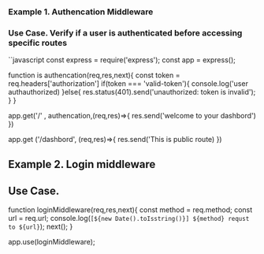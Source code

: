 ### **Example 1. Authencation Middleware**
### **Use Case. Verify if a user is authenticated before accessing specific routes**

``javascript 
const express = require('express');
const app = express();

function is authencation(req,res,next){
    const token = req.headers['authorization']
    if(token === 'valid-token'){
        console.log('user authauthorized)
    }else{
        res.status(401).send('unauthorized: token is invalid');
    }
}

app.get('/' , authencation,(req,res)=>{
    res.send('welcome to your dashbord')
})

app.get ('/dashbord', (req,res)=>{
    res.send('This is public route)
})


## **Example 2. Login middleware**
##  **Use Case.**


function loginMiddleware(req,res,next){
    const method = req.method;
    const url = req.url;
    console.log(`[${new Date().toIsstring()}] ${method} requst to ${url}`);
    next();
}

app.use(loginMiddleware);

